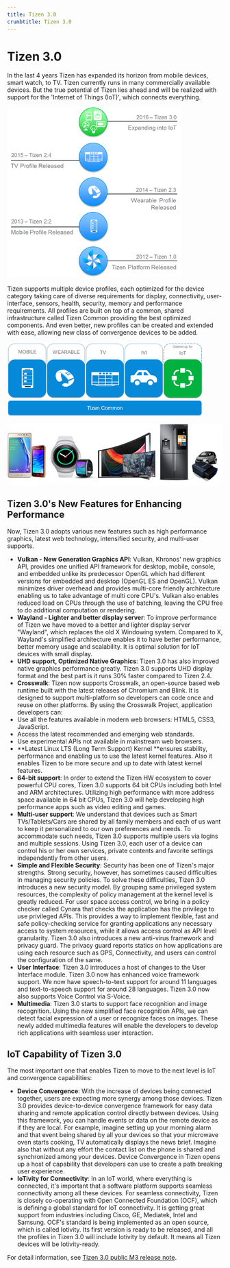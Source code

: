 ```yaml
---
title: Tizen 3.0
crumbtitle: Tizen 3.0
---
```


# Tizen 3.0

In the last 4 years Tizen has expanded its horizon from mobile devices, smart watch, to TV. Tizen currently runs in many commercially available devices. But the true potential of Tizen lies ahead and will be realized with support for the 'Internet of Things (IoT)', which connects everything.

![img](media/3.0_introduction_1.png)

Tizen supports multiple device profiles, each optimized for the device category taking care of diverse requirements for display, connectivity, user-interface, sensors, health, security, memory and performance requirements. All profiles are built on top of a common, shared infrastructure called Tizen Common providing the best optimized components. And even better, new profiles can be created and extended with ease, allowing new class of convergence devices to be added.

![img](media/3.0_introduction_2.png)

![img](media/3.0_introduction_3.png)

## Tizen 3.0's New Features for Enhancing Performance

Now, Tizen 3.0 adopts various new features such as high performance graphics, latest web technology, intensified security, and multi-user supports.

- **Vulkan - New Generation Graphics API**: Vulkan, Khronos' new graphics API, provides one unified API framework for desktop, mobile, console, and embedded unlike its predecessor OpenGL which had different versions for embedded and desktop (OpenGL ES and OpenGL). Vulkan minimizes driver overhead and provides multi-core friendly architecture enabling us to take advantage of multi core CPU's. Vulkan also enables reduced load on CPUs through the use of batching, leaving the CPU free to do additional computation or rendering.
- **Wayland - Lighter and better display server**: To improve performance of Tizen we have moved to a better and lighter display server "Wayland", which replaces the old X Windowing system. Compared to X, Wayland's simplified architecture enables it to have better performance, better memory usage and scalability. It is optimal solution for IoT devices with small display.
- **UHD support, Optimized Native Graphics**: Tizen 3.0 has also improved native graphics performance greatly. Tizen 3.0 supports UHD display format and the best part is it runs 30% faster compared to Tizen 2.4.
- **Crosswalk**: Tizen now supports Crosswalk, an open-source based web runtime built with the latest releases of Chromium and Blink. It is designed to support multi-platform so developers can code once and reuse on other platforms. By using the Crosswalk Project, application developers can:
- Use all the features available in modern web browsers: HTML5, CSS3, JavaScript.
- Access the latest recommended and emerging web standards.
- Use experimental APIs not available in mainstream web browsers.
- **Latest Linux LTS (Long Term Support) Kernel **ensures stability, performance and enabling us to use the latest kernel features. Also it enables Tizen to be more secure and up to date with latest kernel features.
- **64-bit support**: In order to extend the Tizen HW ecosystem to cover powerful CPU cores, Tizen 3.0 supports 64 bit CPUs including both Intel and ARM architectures. Utilizing high performance with more address space available in 64 bit CPUs, Tizen 3.0 will help developing high performance apps such as video editing and games.
- **Multi-user support**: We understand that devices such as Smart TVs/Tablets/Cars are shared by all family members and each of us want to keep it personalized to our own preferences and needs. To accommodate such needs, Tizen 3.0 supports multiple users via logins and multiple sessions. Using Tizen 3.0, each user of a device can control his or her own services, private contents and favorite settings independently from other users.
- **Simple and Flexible Security**: Security has been one of Tizen's major strengths. Strong security, however, has sometimes caused difficulties in managing security policies. To solve these difficulties, Tizen 3.0 introduces a new security model. By grouping same privileged system resources, the complexity of policy management at the kernel level is greatly reduced. For user space access control, we bring in a policy checker called Cynara that checks the application has the privilege to use privileged APIs. This provides a way to implement flexible, fast and safe policy-checking service for granting applications any necessary access to system resources, while it allows access control as API level granularity. Tizen 3.0 also introduces a new anti-virus framework and privacy guard. The privacy guard reports statics on how applications are using each resource such as GPS, Connectivity, and users can control the configuration of the same.
- **User Interface**: Tizen 3.0 introduces a host of changes to the User Interface module. Tizen 3.0 now has enhanced voice framework support. We now have speech-to-text support for around 11 languages and text-to-speech support for around 28 languages. Tizen 3.0 now also supports Voice Control via S-Voice.
- **Multimedia**: Tizen 3.0 starts to support face recognition and image recognition. Using the new simplified face recognition APIs, we can detect facial expression of a user or recognize faces on images. These newly added multimedia features will enable the developers to develop rich applications with seamless user interaction.

 

## IoT Capability of Tizen 3.0

The most important one that enables Tizen to move to the next level is IoT and convergence capabilities:

- **Device Convergence**: With the increase of devices being connected together, users are expecting more synergy among those devices. Tizen 3.0 provides device-to-device convergence framework for easy data sharing and remote application control directly between devices. Using this framework, you can handle events or data on the remote device as if they are local. For example, imagine setting up your morning alarm and that event being shared by all your devices so that your microwave oven starts cooking, TV automatically displays the news brief. Imagine also that without any effort the contact list on the phone is shared and synchronized among your devices. Device Convergence in Tizen opens up a host of capability that developers can use to create a path breaking user experience.
- **IoTivity for Connectivity**: In an IoT world, where everything is connected, it's important that a software platform supports seamless connectivity among all these devices. For seamless connectivity, Tizen is closely co-operating with Open Connected Foundation (OCF), which is defining a global standard for IoT connectivity. It is getting great support from industries including Cisco, GE, Mediatek, Intel and Samsung. OCF's standard is being implemented as an open source, which is called Iotivity. Its first version is ready to be released, and all the profiles in Tizen 3.0 will include Iotivity by default. It means all Tizen devices will be Iotivity-ready.

 

For detail information, see [Tizen 3.0 public M3 release note](../../release-notes/tizen-3-0-m3.md).

